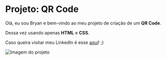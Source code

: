 
<h1>Projeto: QR Code</h1>

<p>Olá, eu sou Bryan e bem-vindo ao meu projeto de criação de um <strong>QR Code</strong>.</p>
<p>Dessa vez usando apenas <strong>HTML</strong> e <strong>CSS</strong>.</p>
<p>Caso queira visitar meu LinkedIn é esse <a href="https://www.linkedin.com/in/bryan-i-moreira/" target="_blank">aqui</a>! ;) </p>

![Imagem do projeto](https://user-images.githubusercontent.com/49196485/209451117-fef9def5-2f1d-42bc-b1a9-8a93cdb0aa6a.png)
